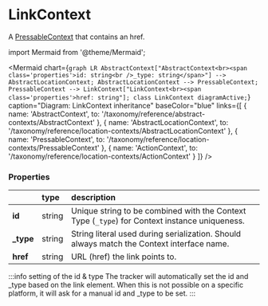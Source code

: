 # LinkContext

A [PressableContext](/taxonomy/reference/location-contexts/PressableContext) that contains an href.

import Mermaid from '@theme/Mermaid';

<Mermaid chart={`
	graph LR
		AbstractContext["AbstractContext<br><span class='properties'>id: string<br />_type: string</span>"] --> AbstractLocationContext;
        AbstractLocationContext --> PressableContext;
        PressableContext --> LinkContext["LinkContext<br><span class='properties'>href: string"];
    class LinkContext diagramActive;
`} 
  caption="Diagram: LinkContext inheritance" 
  baseColor="blue" 
  links={[
    { name: 'AbstractContext', to: '/taxonomy/reference/abstract-contexts/AbstractContext' },
    { name: 'AbstractLocationContext', to: '/taxonomy/reference/location-contexts/AbstractLocationContext' },
    { name: 'PressableContext', to: '/taxonomy/reference/location-contexts/PressableContext' },
    { name: 'ActionContext', to: '/taxonomy/reference/location-contexts/ActionContext' }
  ]}
/>


### Properties
|           | type        | description
| :--       | :--         | :--           
| **id**    | string      | Unique string to be combined with the Context Type (`_type`) for Context instance uniqueness.
| **_type** | string      | String literal used during serialization. Should always match the Context interface name.
| **href**      | string      | URL (href) the link points to.

:::info setting of the id & type
The tracker will automatically set the id and _type based on the link element. When this is not possible on a specific platform, it will ask for a manual id and _type to be set.
:::